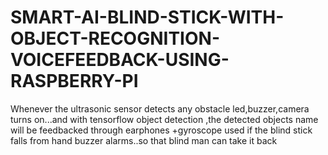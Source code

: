 # SMART-AI-BLIND-STICK-WITH-OBJECT-RECOGNITION-VOICEFEEDBACK-USING-RASPBERRY-PI
Whenever the ultrasonic sensor detects any obstacle led,buzzer,camera turns on...and with tensorflow object detection ,the detected objects name will be feedbacked through earphones +gyroscope used if the blind stick falls from hand buzzer alarms..so that blind man can take it back
